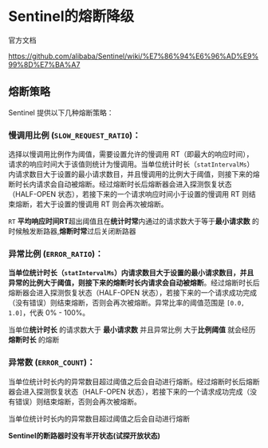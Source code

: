 # Sentinel的熔断降级

官方文档

https://github.com/alibaba/Sentinel/wiki/%E7%86%94%E6%96%AD%E9%99%8D%E7%BA%A7

## 熔断策略

Sentinel 提供以下几种熔断策略：

### 慢调用比例 (`SLOW_REQUEST_RATIO`)：

选择以慢调用比例作为阈值，需要设置允许的慢调用 RT（即最大的响应时间），请求的响应时间大于该值则统计为慢调用。当单位统计时长（`statIntervalMs`）内请求数目大于设置的最小请求数目，并且慢调用的比例大于阈值，则接下来的熔断时长内请求会自动被熔断。经过熔断时长后熔断器会进入探测恢复状态（HALF-OPEN 状态），若接下来的一个请求响应时间小于设置的慢调用 RT 则结束熔断，若大于设置的慢调用 RT 则会再次被熔断。 

`RT`  **平均响应时间RT**超出阈值且在**统计时常**内通过的请求数大于等于**最小请求数** 的时候触发断路器,**熔断时常**过后关闭断路器

### 异常比例 (`ERROR_RATIO`)：

**当单位统计时长（`statIntervalMs`）内请求数目大于设置的最小请求数目，并且异常的比例大于阈值，则接下来的熔断时长内请求会自动被熔断**。经过熔断时长后熔断器会进入探测恢复状态（HALF-OPEN 状态），若接下来的一个请求成功完成（没有错误）则结束熔断，否则会再次被熔断。异常比率的阈值范围是 `[0.0, 1.0]`，代表 0% - 100%。

当单位**统计时长** 的请求数大于 **最小请求数** 并且异常比例 大于**比例阈值** 就会经历 **熔断时长** 的熔断

### 异常数 (`ERROR_COUNT`)：

当单位统计时长内的异常数目超过阈值之后会自动进行熔断。经过熔断时长后熔断器会进入探测恢复状态（HALF-OPEN 状态），若接下来的一个请求成功完成（没有错误）则结束熔断，否则会再次被熔断。

当单位统计时长内的异常数目超过阈值之后会自动进行熔断

**Sentinel的断路器时没有半开状态(试探开放状态)**

